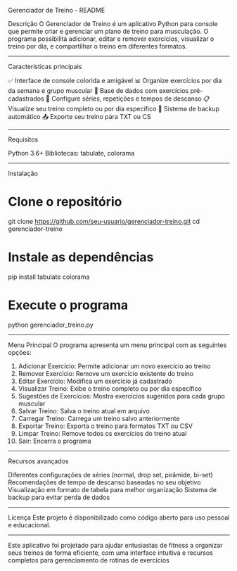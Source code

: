 Gerenciador de Treino - README

Descrição
O Gerenciador de Treino é um aplicativo Python para console que permite criar e gerenciar um plano de treino para musculação. O programa possibilita adicionar, editar e remover exercícios, visualizar o treino por dia, e compartilhar o treino em diferentes formatos.

---

Características principais

✅ Interface de console colorida e amigável
📊 Organize exercícios por dia da semana e grupo muscular
💪 Base de dados com exercícios pré-cadastrados
🔄 Configure séries, repetições e tempos de descanso
📋 Visualize seu treino completo ou por dia específico
💾 Sistema de backup automático
📤 Exporte seu treino para TXT ou CS

---

Requisitos

Python 3.6+
Bibliotecas: tabulate, colorama

---

Instalação

# Clone o repositório
git clone https://github.com/seu-usuario/gerenciador-treino.git
cd gerenciador-treino

# Instale as dependências
pip install tabulate colorama

# Execute o programa
python gerenciador_treino.py

---

Menu Principal
O programa apresenta um menu principal com as seguintes opções:

1. Adicionar Exercício: Permite adicionar um novo exercício ao treino
2. Remover Exercício: Remove um exercício existente do treino
3. Editar Exercício: Modifica um exercício já cadastrado
4. Visualizar Treino: Exibe o treino completo ou por dia específico
5. Sugestões de Exercícios: Mostra exercícios sugeridos para cada grupo muscular
6. Salvar Treino: Salva o treino atual em arquivo
7. Carregar Treino: Carrega um treino salvo anteriormente
8. Exportar Treino: Exporta o treino para formatos TXT ou CSV
9. Limpar Treino: Remove todos os exercícios do treino atual
0. Sair: Encerra o programa

---

Recursos avançados

Diferentes configurações de séries (normal, drop set, pirâmide, bi-set)
Recomendações de tempo de descanso baseadas no seu objetivo
Visualização em formato de tabela para melhor organização
Sistema de backup para evitar perda de dados

---

Licença
Este projeto é disponibilizado como código aberto para uso pessoal e educacional.

---

Este aplicativo foi projetado para ajudar entusiastas de fitness a organizar seus treinos de forma eficiente, com uma interface intuitiva e recursos completos para gerenciamento de rotinas de exercícios